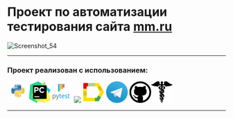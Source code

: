 # Проект по автоматизации тестирования сайта <a target="_blank" href="https://mm.ru/"> mm.ru</a>
![Screenshot_54](https://github.com/user-attachments/assets/414f0530-61a4-404c-bc37-26c840f14fdd)

----
### Проект реализован с использованием:
<img src="design/icons/python.png" width="50"><img src="design/icons/pysharm.png" width="50"><img src="design/icons/pytest.png" width="50"> <img src="design/icons/intellij_pycharm.png"> <img src="design/icons/allure_report.png" width="50">  <img src="design/icons/tg.png" width="50"> <img src="design/icons/Github.png" width="50"><img src="design/icons/request.png" width="50">

----

